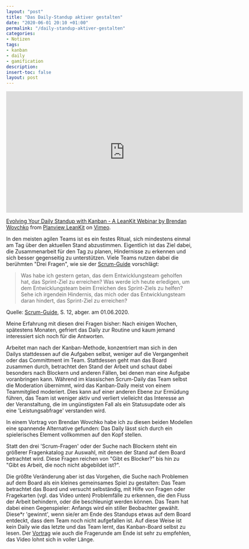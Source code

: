 ```yaml
---
layout: "post"
title: "Das Daily-Standup aktiver gestalten"
date: "2020-06-01 20:10 +01:00"
permalink: "/daily-standup-aktiver-gestalten"
categories:
- Notizen
tags:
- kanban
- daily
- gamification
description: 
insert-toc: false
layout: post
---
```


<iframe src="https://player.vimeo.com/video/164459893?byline=0&portrait=0" width="640" height="328" frameborder="0" allow="autoplay; fullscreen" allowfullscreen></iframe>
<p><a href="https://vimeo.com/164459893">Evolving Your Daily Standup with Kanban - A LeanKit Webinar by Brendan Wovchko</a> from <a href="https://vimeo.com/leankit">Planview LeanKit</a> on <a href="https://vimeo.com">Vimeo</a>.</p>

In den meisten agilen Teams ist es ein festes Ritual, sich mindestens einmal am Tag über den aktuellen Stand abzustimmen. Eigentlich ist das Ziel dabei, die Zusammenarbeit für den Tag zu planen, Hindernisse zu erkennen und sich besser gegenseitig zu unterstützen. Viele Teams nutzen dabei die berühmten "Drei Fragen", wie sie der [Scrum-Guide](https://www.scrumguides.org/docs/scrumguide/v2017/2017-Scrum-Guide-German.pdf) vorschlägt:

> Was habe ich gestern getan, das dem Entwicklungsteam geholfen hat, das Sprint-Ziel zu erreichen?
> Was werde ich heute erledigen, um dem Entwicklungsteam beim Erreichen des Sprint-Ziels zu helfen?
> Sehe ich irgendein Hindernis, das mich oder das Entwicklungsteam daran hindert, das Sprint-Ziel zu erreichen? 
<figcaption>Quelle: <a href="https://www.scrumguides.org/docs/scrumguide/v2017/2017-Scrum-Guide-German.pdf)">Scrum-Guide</a>, S. 12, abger. am 01.06.2020.</figcaption>

Meine Erfahrung mit diesen drei Fragen bisher: Nach einigen Wochen, spätestens Monaten, gefriert das Daily zur Routine und kaum jemand interessiert sich noch für die Antworten. 

Arbeitet man nach der Kanban-Methode, konzentriert man sich in den Dailys stattdessen auf die Aufgaben selbst, weniger auf die Vergangenheit oder das Committment im Team. Stattdessen geht man das Board zusammen durch, betrachtet den Stand der Arbeit und schaut dabei besonders nach Blockern und anderen Fällen, bei denen man eine Aufgabe voranbringen kann. Während im klassischen Scrum-Daily das Team selbst die Moderation übernimmt, wird das Kanban-Daily meist von einem Teammitglied moderiert. Dies kann auf einer anderen Ebene zur Ermüdung führen, das Team ist weniger aktiv und verliert vielleicht das Interesse an der Veranstaltung, die im ungünstigsten Fall als ein Statusupdate oder als eine 'Leistungsabfrage' verstanden wird.

In einem Vortrag von Brendan Wovchko habe ich zu diesen beiden Modellen eine spannende Alternative gefunden: Das Daily lässt sich durch ein spielerisches Element vollkommen auf den Kopf stellen.

Statt den drei 'Scrum-Fragen' oder der Suche nach Blockern steht ein größerer Fragenkatalog zur Auswahl, mit denen der Stand auf dem Board betrachtet wird. Diese Fragen reichen von "Gibt es Blocker?" bis hin zu "Gibt es Arbeit, die noch nicht abgebildet ist?".

Die größte Veränderung aber ist das Vorgehen, die Suche nach Problemen auf dem Board als ein kleines gemeinsames Spiel zu gestalten: Das Team betrachtet das Board und versucht selbständig, mit Hilfe von Fragen oder Fragekarten (vgl. das Video unten) Problemfälle zu erkennen, die den Fluss der Arbeit behindern, oder die beschleunigt werden können. Das Team hat dabei einen Gegenspieler: Anfangs wird ein stiller Beobachter gewählt. Diese\*r 'gewinnt', wenn sie/er am Ende des Standups etwas auf dem Board entdeckt, dass dem Team noch nicht aufgefallen ist. Auf diese Weise ist kein Daily wie das letzte und das Team lernt, das Kanban-Board selbst zu lesen. Der [Vortrag](https://vimeo.com/164459893) wie auch die Fragerunde am Ende ist sehr zu empfehlen, das Video lohnt sich in voller Länge.



